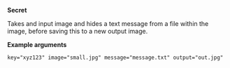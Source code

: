 **Secret**

Takes and input image and hides a text message from a file within the image, before saving this to a new output image.

**Example arguments**

`key="xyz123" image="small.jpg" message="message.txt" output="out.jpg"`
